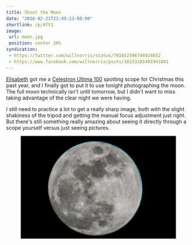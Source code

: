 ```yaml
---
title: Shoot the Moon
date: "2016-02-21T21:49:23-08:00"
shortlink: /p/4ft1
image:
 url: moon.jpg
 position: center 20%
syndication:
 - https://twitter.com/willnorris/status/701652596746924032
 - https://www.facebook.com/willnorris/posts/10153185401941841
---
```


[Elisabeth][] got me a [Celestron Ultima 100][] spotting scope for Christmas this past year, and I
finally got to put it to use tonight photographing the moon.  The full moon technically isn't until
tomorrow, but I didn't want to miss taking advantage of the clear night we were having.

I still need to practice a lot to get a really sharp image, both with the slight shakiness of the
tripod and getting the manual focus adjustment just right.  But there's still something really
amazing about seeing it directly through a scope yourself versus just seeing pictures.

[Elisabeth]: https://notsoserendipitous.com/
[Celestron Ultima 100]: https://www.celestron.com/products/ultima-100-45-degree-spotting-scope

<figure>
  <a href="moon.jpg"><img src="moon.jpg" alt="close-up photo of the moon"></a>
</figure>
